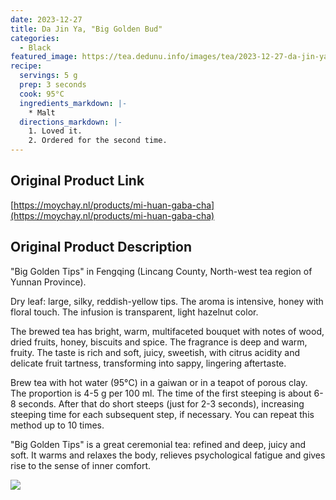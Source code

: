 ```yaml
---
date: 2023-12-27
title: Da Jin Ya, "Big Golden Bud"
categories:
  - Black
featured_image: https://tea.dedunu.info/images/tea/2023-12-27-da-jin-ya-1.PNG
recipe:
  servings: 5 g
  prep: 3 seconds
  cook: 95°C
  ingredients_markdown: |-
    * Malt
  directions_markdown: |-
    1. Loved it.
    2. Ordered for the second time.
---
```


## Original Product Link

[https://moychay.nl/products/mi-huan-gaba-cha](https://moychay.nl/products/mi-huan-gaba-cha)

## Original Product Description

"Big Golden Tips" in Fengqing (Lincang County, North-west tea region of Yunnan Province).

Dry leaf: large, silky, reddish-yellow tips. The aroma is intensive, honey with floral touch. The infusion is transparent, light hazelnut color.

The brewed tea has bright, warm, multifaceted bouquet with notes of wood, dried fruits, honey, biscuits and spice. The fragrance is deep and warm, fruity. The taste is rich and soft, juicy, sweetish, with citrus acidity and delicate fruit tartness, transforming into sappy, lingering aftertaste.

Brew tea with hot water (95°С) in a gaiwan or in a teapot of porous clay. The proportion is 4-5 g per 100 ml. The time of the first steeping is about 6-8 seconds. After that do short steeps (just for 2-3 seconds), increasing steeping time for each subsequent step, if necessary. You can repeat this method up to 10 times.

"Big Golden Tips" is a great ceremonial tea: refined and deep, juicy and soft. It warms and relaxes the body, relieves psychological fatigue and gives rise to the sense of inner comfort.

![](https://tea.dedunu.info/images/tea/2023-12-27-da-jin-ya-2.PNG)
